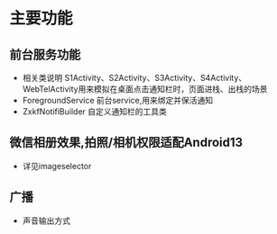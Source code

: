 # 主要功能

## 前台服务功能
- 相关类说明
    S1Activity、S2Activity、S3Activity、S4Activity、WebTelActivity用来模拟在桌面点击通知栏时，页面进栈、出栈的场景
- ForegroundService
    前台service,用来绑定并保活通知
- ZxkfNotifiBuilder
    自定义通知栏的工具类

## 微信相册效果,拍照/相机权限适配Android13
- 详见imageselector

## 广播
- 声音输出方式

    